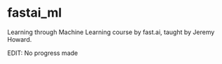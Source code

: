 # fastai_ml
Learning through Machine Learning course by fast.ai, taught by Jeremy Howard.


EDIT: No progress made
